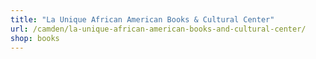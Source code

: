 ```yaml
---
title: "La Unique African American Books & Cultural Center"
url: /camden/la-unique-african-american-books-and-cultural-center/
shop: books
---
```

